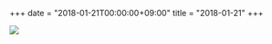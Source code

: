 +++
date = "2018-01-21T00:00:00+09:00"
title = "2018-01-21"
+++

<img class="img-fluid" src="/2018-01-21.jpg" />
